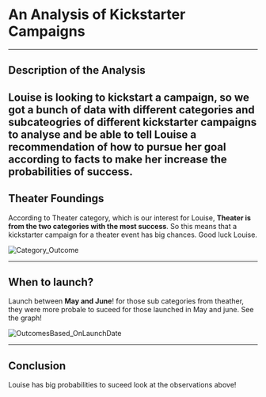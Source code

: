 # An Analysis of Kickstarter Campaigns
---
## Description of the Analysis
Louise is looking to kickstart a campaign, so we got a bunch of data with different categories and subcateogries of different kickstarter campaigns to analyse and be able to tell Louise a recommendation of how to pursue her goal according to facts to make her increase the probabilities of success.
---
## Theater Foundings
According to Theater category, which is our interest for Louise, **Theater is from the two categories with the most success**. So this means that a kickstarter campaign for a theater event has big chances. Good luck Louise.


![Category_Outcome](https://user-images.githubusercontent.com/84519822/146965484-7340dd43-607f-4cd2-bbb9-b3213a767580.png)


--- 
## When to launch?
Launch between **May and June**! for those sub categories from theather, they were more probale to suceed for those launched in May and june. 
See the graph!


![OutcomesBased_OnLaunchDate](https://user-images.githubusercontent.com/84519822/146965519-1a7af63d-ae67-46d9-89ff-28027a0eb3f9.png)


---
## Conclusion
Louise has big probabilities to suceed look at the observations above! 
